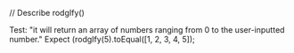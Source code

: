 // Describe rodgIfy()

Test: "it will return an array of numbers ranging from 0 to the user-inputted number."
Expect (rodgIfy(5).toEqual([1, 2, 3, 4, 5]);

